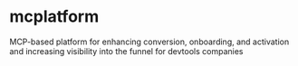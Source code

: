 # mcplatform
MCP-based platform for enhancing conversion, onboarding, and activation and increasing visibility into the funnel for devtools companies
